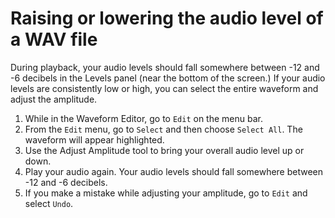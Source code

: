 # Raising or lowering the audio level of a WAV file

During playback, your audio levels should fall somewhere between -12 and -6 decibels in the Levels panel \(near the bottom of the screen.\) If your audio levels are consistently low or high, you can select the entire waveform and adjust the amplitude.

1. While in the Waveform Editor, go to `Edit` on the menu bar.  
2. From the `Edit` menu, go to `Select` and then choose `Select All`. The waveform will appear highlighted. 
3. Use the Adjust Amplitude tool to bring your overall audio level up or down. 
4. Play your audio again. Your audio levels should fall somewhere between -12 and -6 decibels. 
5. If you make a mistake while adjusting your amplitude, go to `Edit` and select `Undo`.

